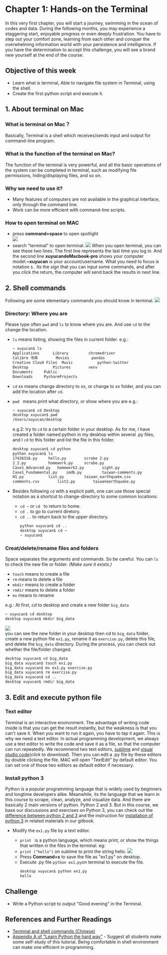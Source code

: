 # Chapter 1: Hands-on the Terminal

In this very first chapter, you will start a journey, swimming in the ocean of codes and data. During the following months, you may experience a staggering start, enjoyable progress or even deeply frustration. You have to step out your comfort zone, learning from each other and conquer the overwhelming information world with your persistence and intelligence. If you have the determination to accept this challenge, you will see a brand new yourself at the end of the course.

## Objective of this week

* Learn what is terminal, Able to navigate file system in Terminal, using the shell.
* Create the first python script and execute it.

## 1. About terminal on Mac

### What is terminal on Mac？

Basically, Terminal is a shell which receives/sends input and output for command-line program.

### What is the function of the terminal on Mac?

The function of the terminal is very powerful, and all the basic operations of the system can be completed in terminal, such as modifying file permissions, hiding/displaying files, and so on.

### Why we need to use it?

* Many features of computers are not available in the graphical interface, only through the command line.
* Work can be more efficient with command-line scripts.

### How to open terminal on MAC

* press **command+space** to open spotlight  
![](/assets/Chapter1-terminal%20search.png)
* search "terminal" to open terminal.
![](/assets/Chapter1-terminal%20interface.png) 
When you open terminal, you can see these two lines. The first line represents the last time you log in. And the second line **xuyucandeMacbook-pro** shows your computer model.**~xuyucan** is your account/username. What you need to focus is notation `$` . Its the sign that you can input some commands, and after you click the return, the computer will send back the results in next line.

## 2. Shell commands

Following are some elementary commands you should know in terminal.
![](/assets/Chapter1-terminal%20commands.png)

### Directory: Where you are 

Please type often `pwd` and `ls` to know where you are. And use `cd` to the change the location.

* `ls` means listing, showing the files in current folder. e.g.: 

  ```bash
  ~ xuyucan$ ls
  Applications		Library			chromedriver
  Calibre 书库		Movies			pandas
  Creative Cloud Files	Music			python-twitter
  Desktop			Pictures		venv
  Documents		Public
  Downloads		PycharmProjects
  ```

* `cd` xx means change directory to xx, or change to xx folder, and you can add the location after `cd`.

* `pwd ` means print what directory, or show where you are
  e.g.:
    ```bash
    ~ xuyucan$ cd Desktop
    desktop xuyucan$ pwd 
    /Users/xuyucan/desktop
    ```
  e.g.2: try to `cd` to a certain folder in your desktop. As for me, I have created a folder named python in my desktop within several .py files, and I `cd` to this folder and list the file in this folder.  
    ```bash  
    desktop xuyucan$ cd python
    python xuyucan$ ls
    17426316.py		hello.py		scrabe 2.py
    2_2.py			homework.py		scrabe.py
    Case1_Advanced.py	homework2.py		sight.py
    Case1_Fundamental.py	imdb.py			taiwan-comments.py
    H1.py			list.py			taiwan_earthquake.csv
    comments.csv		list2.py		taiwanearthquake.py
    ```
* Besides following `cd` with a explicit path, one can use those special notation as a shortcut to change-directory to some common locations:
  * `cd ~` or `cd ` to return to home.  
  * `cd .` to go to current diretory.
  * `cd ..` to return back to the upper directory.
      ```bash
      python xuyucan$ cd ..
      desktop xuyucan$ cd ~
      ~ xuyucan$
      ```

### Creat/delete/rename files and folders 

Space separates the arguments and commands. So be careful. You can `ls` to check the new file or folder. *(Make sure it exists.)*

* `touch` means to create a file
* `rm` means to delete a file
* `mkdir` means to create a folder
* `rmdir` means to delete a folder
* `mv` means to rename 

e.g.: At first, cd to desktop and create a new folder `big_data`

  ```bash
  ~ xuyucan$ cd desktop
  desktop xuyucan$ mkdir big_data
  ```

![](/assets/Chapter1-new%20folder.png)   
you can see the new folder in your desktop
then cd to `big_data` folder, create a new python file `ex1.py`, rename it as `exercise.py`, delete this file, and delete the `big_data` directory. During the process, you can check out whether the file/folder changed.
  ```bash
  desktop xuyucan$ cd big_data
  big_data xuyucan$ touch ex1.py
  big_data xuyucan$ mv ex1.py exercise.py
  big_data xuyucan$ rm exercise.py
  big_data xuyucan$ cd ..
  desktop xuyucan$ rmdir big_data
  ```

## 3. Edit and execute python file

### Text editor
Terminal is an interactive environment. The advantage of writing code inside is that you can get the result instantly, but the weakness is that you can't save it. When you want to run it again, you have to tap it again. This is why we need a text editor. In actual programming development, we always use a text editor to write the code and save it as a file, so that the computer can run repeatedly.
We recommend two text editors, [sublime](https://www.sublimetext.com/) and [visual studio code](https://code.visualstudio.com/)(*click to download*). Then you can edit a .py file by these editors by double clicking the file. MAC will open "TextEdit" by default editor. You can set one of those two editors as default editor if necessary.

### Install python 3
Python is a popular programming language that is widely used by beginners and longtime developers alike. Meanwhile, its the language that we learn in this course to scrape, clean, analyze, and visualize data.  And there are basically 2 main versions of python. Python 2 and 3. But in this course, we base our discussions and exercises on Python 3, you can check out the [difference between python 2 and 3](/python-2-vs-python-3.md) and the instruction for [installation of python 3](/first-question.md) in related materials in our gitbook.

* Modify the `ex1.py` file by a text editor.

  * `print ` is a python language, which means print, or show the things that written in the files in the terminal. eg:
  * `print ("hello")` on sublime to print the string hello.
![](/assets/Chapter1-sublime.png)  
  * Press **Command+s** to save the file as "ex1.py" on desktop.
  * Execute .py file
  `python ex1.py`on terminal to execute the file.
    ```bash
    desktop xuyucan$ python ex1.py
    hello
    ```

## Challenge

* Write a Python script to output "Good evening" in the Terminal.

## References and Further Readings

* [Terminal and shell commands (Chinese)](https://carolhsu.gitbooks.io/django-girls-tutorial-traditional-chiness/content/intro_to_command_line/README.html)
* [Appendix A of "Learn Python the hard way"](https://learnpythonthehardway.org/python3/appendixa.html) - Suggest all students make some self-study of this tutorial. Being comfortable in shell environment can make one efficient in programming. 
